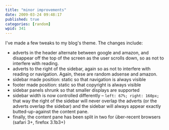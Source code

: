 ```yaml
---
title: "minor improvements"
date: 2009-03-24 09:48:17
published: true
categories: [random]
wpid: 341
---
```


I've made a few tweaks to my blog's theme. The changes include:

- adverts in the header alternate between google and amazon, and disappear off the top of the screen as the user scrolls down, so as not to interfere with reading.
- adverts to the right of the sidebar, again so as not to interfere with reading or navigation. Again, these are random adsense and amazon.
- sidebar made position: static so that navigation is always visible
- footer made position: static so that copyright is always visible
- sidebar panels shrunk so that smaller displays are supported
- sidebar width is now controlled differently – `left: 67%; right: 160px;` that way the right of the sidebar will never overlap the adverts (or the adverts overlap the sidebar) and the sidebar will always appear exactly butted-up-against the content pane.
- finally, the content pane has been split in two for über-recent browsers (safari 3+, firefox 3.1b3+)
